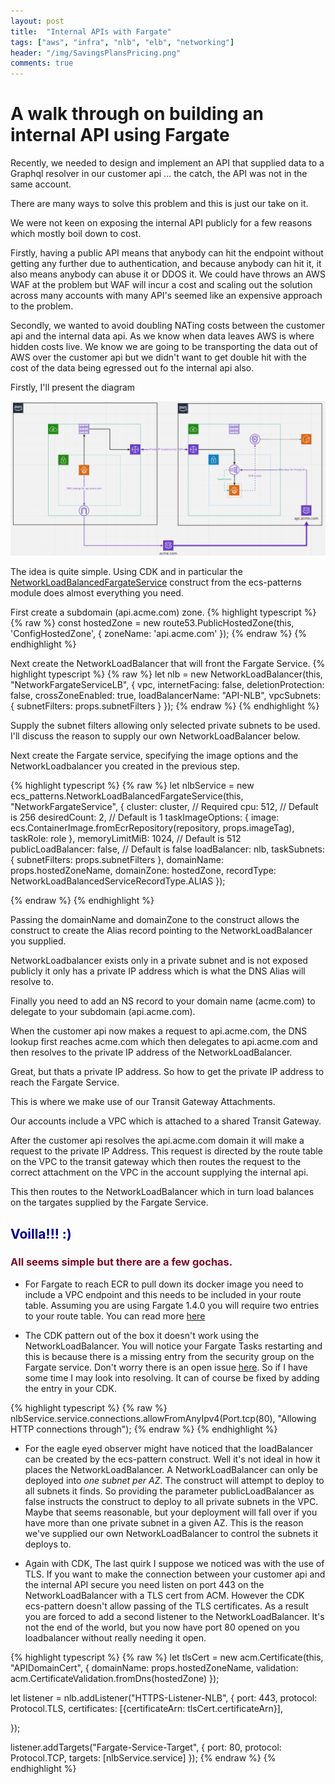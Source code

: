 ```yaml
---
layout: post
title:  "Internal APIs with Fargate"
tags: ["aws", "infra", "nlb", "elb", "networking"]
header: "/img/SavingsPlansPricing.png"
comments: true
---
```


# A walk through on building an internal API using Fargate 

Recently, we needed to design and implement an API that supplied data to a Graphql resolver in our customer api ... the catch, the API was not in the same account.

There are many ways to solve this problem and this is just our take on it.

We were not keen on exposing the internal API publicly for a few reasons which mostly boil down to cost.

Firstly, having a public API means that anybody can hit the endpoint without getting any further due to authentication, and because anybody can hit it, it also means anybody can abuse it or DDOS it. We could have throws an AWS WAF at the problem but WAF will incur a cost and scaling out the solution across many accounts with many API's seemed like an expensive approach to the problem.

Secondly, we wanted to avoid doubling NATing costs between the customer api and the internal data api. As we know when data leaves AWS is where hidden costs live.
We know we are going to be transporting the data out of AWS over the customer api but we didn't want to get double hit with the cost of the data being egressed out fo the internal api also.

Firstly, I'll present the diagram

![Internal API Arch Diagram](/img/arch/api/internal-api.png)

The idea is quite simple. Using CDK and in particular the [NetworkLoadBalancedFargateService](https://docs.aws.amazon.com/cdk/api/latest/docs/@aws-cdk_aws-ecs-patterns.NetworkLoadBalancedFargateService.html) construct from the ecs-patterns module does almost everything you need.  


First create a subdomain (api.acme.com) zone.
{% highlight typescript %}
{% raw %}
const hostedZone = new route53.PublicHostedZone(this, 'ConfigHostedZone', {
    zoneName: 'api.acme.com'
});
{% endraw %}
{% endhighlight %}

Next create the NetworkLoadBalancer that will front the Fargate Service.
{% highlight typescript %}
{% raw %}
let nlb = new NetworkLoadBalancer(this, "NetworkFargateServiceLB", {
            vpc,
            internetFacing: false,
            deletionProtection: false,
            crossZoneEnabled: true,
            loadBalancerName: "API-NLB",
            vpcSubnets: {
                subnetFilters: props.subnetFilters
            }
        });
{% endraw %}
{% endhighlight %}


Supply the subnet filters allowing only selected private subnets to be used.
I'll discuss the reason to supply our own NetworkLoadBalancer below.

Next create the Fargate service, specifying the image options and the NetworkLoadbalancer you created in the previous step.

{% highlight typescript %}
{% raw %}
        let nlbService = new ecs_patterns.NetworkLoadBalancedFargateService(this, "NetworkFargateService", {
            cluster: cluster, // Required
            cpu: 512, // Default is 256
            desiredCount: 2, // Default is 1
            taskImageOptions: {
                image: ecs.ContainerImage.fromEcrRepository(repository, props.imageTag),
                taskRole: role
            },
            memoryLimitMiB: 1024, // Default is 512
            publicLoadBalancer: false, // Default is false
            loadBalancer: nlb,
            taskSubnets: {
                subnetFilters: props.subnetFilters
            },
            domainName: props.hostedZoneName,
            domainZone: hostedZone,
            recordType: NetworkLoadBalancedServiceRecordType.ALIAS
        });

{% endraw %}
{% endhighlight %}

Passing the domainName and domainZone to the construct allows the construct to create the Alias record pointing to the NetworkLoadBalancer you supplied.

NetworkLoadbalancer exists only in a private subnet and is not exposed publicly it only has a private IP address which is what the DNS Alias will resolve to.

Finally you need to add an NS record to your domain name (acme.com) to delegate to your subdomain (api.acme.com).

When the customer api now makes a request to api.acme.com, the DNS lookup first reaches acme.com which then delegates to api.acme.com and then resolves to the private IP address of the NetworkLoadBalancer.



Great, but thats a private IP address. So how to get the private IP address to reach the Fargate Service.

This is where we make use of our Transit Gateway Attachments.

Our accounts include a VPC which is attached to a shared Transit Gateway.

After the customer api resolves the api.acme.com domain it will make a request to the private IP Address.
This request is directed by the route table on the VPC to the transit gateway which then routes the request to the correct attachment on the VPC in the account supplying the internal api.

This then routes to the NetworkLoadBalancer which in turn load balances on the targates supplied by the Fargate Service.

## <span style="color:#00008b;">Voilla!!! :)</span>



### <span style="color:#780a27; text-align: center">All seems simple but there are a few gochas.</span>

* For Fargate to reach ECR to pull down its docker image you need to include a VPC endpoint and this needs to be included in your route table. Assuming you are using Fargate 1.4.0 you will require two entries to your route table. You can read more [here](https://docs.aws.amazon.com/AmazonECR/latest/userguide/vpc-endpoints.html)

* The CDK pattern out of the box it doesn't work using the NetworkLoadBalancer. You will notice your Fargate Tasks restarting and this is because there is a missing entry from the security group on the Fargate service. Don't worry there is an open issue [here](https://github.com/aws/aws-cdk/issues/1490). So if I have some time I may look into resolving. It can of course be fixed by adding the entry in your CDK.

{% highlight typescript %}
{% raw %}
nlbService.service.connections.allowFromAnyIpv4(Port.tcp(80), "Allowing HTTP connections through");
{% endraw %}
{% endhighlight %}

* For the eagle eyed observer might have noticed that the loadBalancer can be created by the ecs-pattern construct. Well it's not ideal in how it places the NetworkLoadBalancer. A NetworkLoadBalancer can only be deployed into *one subnet per AZ*. The construct will attempt to deploy to all subnets it finds. So providing the parameter publicLoadBalancer as false instructs the construct to deploy to all private subnets in the VPC. Maybe that seems reasonable, but your deployment will fall over if you have more than one private subnet in a given AZ. This is the reason we've supplied our own NetworkLoadBalancer to control the subnets it deploys to.

* Again with CDK, The last quirk I suppose we noticed was with the use of TLS. If you want to make the connection between your customer api and the internal API secure you need listen on port 443 on the NetworkLoadBalancer with a TLS cert from ACM. However the CDK ecs-pattern doesn't allow passing of the TLS certificates. As a result you are forced to add a second listener to the NetworkLoadBalancer. It's not the end of the world, but you now have port 80 opened on you loadbalancer without really needing it open.

{% highlight typescript %}
{% raw %}
let tlsCert = new acm.Certificate(this, "APIDomainCert", {
    domainName: props.hostedZoneName,
    validation: acm.CertificateValidation.fromDns(hostedZone)
});

let listener = nlb.addListener("HTTPS-Listener-NLB", {
    port: 443,
    protocol: Protocol.TLS,
    certificates: [{certificateArn: tlsCert.certificateArn}],

});

listener.addTargets("Fargate-Service-Target", {
    port: 80,
    protocol: Protocol.TCP,
    targets: [nlbService.service]
});
{% endraw %}
{% endhighlight %}
